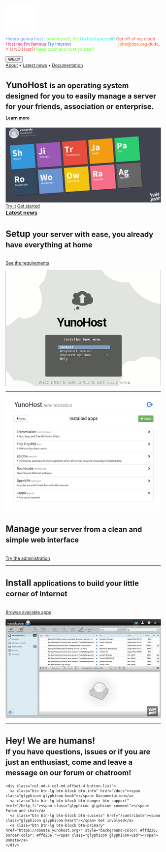 <div class="teasing-part">                                                                      

  <div class="home-logo">
    <img src="/images/ynh_logo_white_300dpi.png" width="100"/>
  </div>

  <div class="punchline">
    <p>
      <span class="yolo 1" style="color: #6699FF;">Haters gonna host</span>
      <span class="yolo 2" style="color: #66FF33;">I host myself, Yo!</span>
      <span class="yolo 3" style="color: #00FFCC;">Go host yourself!</span>
      <span class="yolo 4" style="color: #FF5050;">Get off of my cloud</span>
      <span class="yolo 5" style="color: #FF0066;">Host me I’m famous</span>
      <span class="yolo 6" style="color: #3366FF;">Try Internet</span>
      <span class="yolo 7" style="color: #FFFFFF;">How I met your server</span>
      <span class="yolo 8" style="color: #FF6600;">john@doe.org</span>
      <span class="yolo 9" style="color: #FF5050;">dude, Y U NO Host?!</span>
      <span class="yolo 10" style="color: #66FF33;">Keep calm and host yourself</span>
    </p>
    <button class="btn btn-primary btn-lg btn-block yolobtn">What?</button>
  </div>

  <div class="main-links hidden-xs">
    <a href="/whatsyunohost">About</a> <span class="colored-bar">•</span> 
    <a href="https://forum.yunohost.org/c/announcement" target="_blank">Latest news</a> <span class="colored-bar">•</span> 
    <a href="/docs">Documentation</a>
  </div>

</div><!-- teasing-part -->

<div class="boring-part" markdown="1">

  <h1>YunoHost <small>is an operating system designed for you to easily manage a server for your friends, association or enterprise. <a href="/whatsyunohost" style="font-size:0.6em;">Learn more</a></small></h1>

  <div class="home-panel">
    <img src="/images/home_panel.jpg" />
  </div>

  <div class="call-to-action">
    <a class="btn btn-primary btn-lg" href="/try">Try it</a>
    <a class="btn btn-success btn-lg" href="/install">Get started</a>
    <h2 style="margin-top: 0"><small><a href="https://forum.yunohost.org/c/announcement">Latest news</a></small></h2>
  </div>


  <div class="row cf">
    <div class="col-md-7 text-right">
      <h1>Setup <small>your server with ease, you already have everything at home</small></h1>
      <p><br /><a href="/hardware">See the requirements</a></p>
    </div>
    <div class="col-md-4">
      <div class="feature-pic">
        <img src="/images/home_install.png" />
      </div>
    </div>
  </div>

  <hr />

  <div class="row cf">
    <div class="col-md-4">
      <div class="feature-pic">
        <img src="/images/home_manage.jpg" />
      </div>
    </div>
    <div class="col-md-7">
      <h1>Manage <small>your server from a clean and simple web interface</small></h1>
      <p><br /><a href="/try">Try the administration</a></p>
    </div>
  </div>

  <hr />

  <div class="row cf">
    <div class="col-md-7 text-right">
      <h1>Install <small>applications to build your little corner of Internet</small></h1>
      <p><br /><a href="/apps">Browse available apps</a></p>
    </div>
    <div class="col-md-4">
      <div class="feature-pic">
        <img src="/images/home_enjoy.jpg" />
      </div>
    </div>
  </div>

  <hr />

  <div class="row cf">
    <div class="text-center">
    <h1>Hey! We are humans!<br />
    <small>If you have questions, issues or if you are just an enthusiast, come and leave a message on our forum or chatroom!</small></h1>

    <div class="col-md-4 col-md-offset-4 button-list">
      <a class="btn btn-lg btn-block btn-info" href="/docs"><span class="glyphicon glyphicon-book"></span> Documentation</a>
      <a class="btn btn-lg btn-block btn-danger btn-support" href="/help_fr"><span class="glyphicon glyphicon-comment"></span> Forum and chat</a>
      <a class="btn btn-lg btn-block btn-success" href="/contribute"><span class="glyphicon glyphicon-heart"></span> Get involved</a>
      <a class="btn btn-lg btn-block btn-primary" href="https://donate.yunohost.org/" style="background-color: #ffd236; border-color: #ffd236;"><span class="glyphicon glyphicon-usd"></span> Donate</a>
    </div>
 </div>

</div><!-- boring-part -->

<script type="text/javascript">
    jQuery('.teasing-part').css({
        marginTop: '0',
        display: 'block'
    });
    jQuery('.boring-part').css({
        marginTop: jQuery(window).height() + 100
    });
    jQuery( window ).resize(function() {
        jQuery('.boring-part').css({
            marginTop: jQuery('.teasing-part').height() + 100
        });
    });
    jQuery('.yolo').hide();
    randomNumber = Math.floor((Math.random()*jQuery('.yolo').length)+1);
    color = jQuery('.yolo.' + randomNumber).css('color');
    jQuery('.yolo.' + randomNumber).fadeIn();
    document.title = jQuery('.yolo.' + randomNumber).text();
    jQuery('.colored-bar').css({
      color: color,
      fontWeight: 'bold',
      padding: '1%'
    });
    jQuery('.yolobtn').css({
      background: color,
      borderColor: color
    }).on('click', function() {
      jQuery('html, body').animate({
        scrollTop: jQuery(window).height() + 80
      }, 500);
    });

</script>
